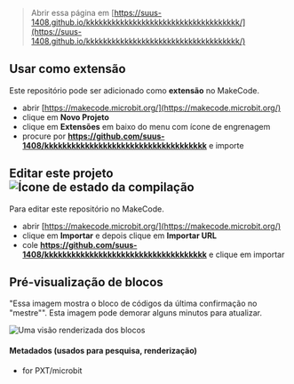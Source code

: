 
> Abrir essa página em [https://suus-1408.github.io/kkkkkkkkkkkkkkkkkkkkkkkkkkkkkkkkkkkk/](https://suus-1408.github.io/kkkkkkkkkkkkkkkkkkkkkkkkkkkkkkkkkkkk/)

## Usar como extensão

Este repositório pode ser adicionado como **extensão** no MakeCode.

* abrir [https://makecode.microbit.org/](https://makecode.microbit.org/)
* clique em **Novo Projeto**
* clique em **Extensões** em baixo do menu com ícone de engrenagem
* procure por **https://github.com/suus-1408/kkkkkkkkkkkkkkkkkkkkkkkkkkkkkkkkkkkk** e importe

## Editar este projeto ![Ícone de estado da compilação](https://github.com/suus-1408/kkkkkkkkkkkkkkkkkkkkkkkkkkkkkkkkkkkk/workflows/MakeCode/badge.svg)

Para editar este repositório no MakeCode.

* abrir [https://makecode.microbit.org/](https://makecode.microbit.org/)
* clique em **Importar** e depois clique em **Importar URL**
* cole **https://github.com/suus-1408/kkkkkkkkkkkkkkkkkkkkkkkkkkkkkkkkkkkk** e clique em importar

## Pré-visualização de blocos

"Essa imagem mostra o bloco de códigos da última confirmação no "mestre"".
Esta imagem pode demorar alguns minutos para atualizar.

![Uma visão renderizada dos blocos](https://github.com/suus-1408/kkkkkkkkkkkkkkkkkkkkkkkkkkkkkkkkkkkk/raw/master/.github/makecode/blocks.png)

#### Metadados (usados para pesquisa, renderização)

* for PXT/microbit
<script src="https://makecode.com/gh-pages-embed.js"></script><script>makeCodeRender("{{ site.makecode.home_url }}", "{{ site.github.owner_name }}/{{ site.github.repository_name }}");</script>
